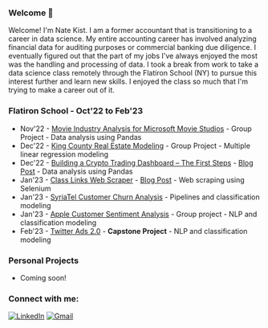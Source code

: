 ### Welcome 👋

Welcome! I'm Nate Kist.  I am a former accountant that is transitioning to a career in data science.  My entire accounting career has involved analyzing financial data for auditing purposes or commercial banking due diligence.  I eventually figured out that the part of my jobs I've always enjoyed the most was the handling and processing of data.  I took a break from work to take a data science class remotely through the Flatiron School (NY) to pursue this interest further and learn new skills.  I enjoyed the class so much that I'm trying to make a career out of it.   

### Flatiron School - Oct'22 to Feb'23
* Nov'22 - [Movie Industry Analysis for Microsoft Movie Studios](https://github.com/nate102938/Microsoft-Movie-Analysis) - Group Project - Data analysis using Pandas
* Dec'22 - [King County Real Estate Modeling](https://github.com/nate102938/king_county_home_prices_linear_regression) - Group Project - Multiple linear regression modeling
* Dec'22 - [Building a Crypto Trading Dashboard – The First Steps](https://github.com/nate102938/crypto_dashboard) - [Blog Post](https://nate23424533.wordpress.com/2022/12/05/building-a-crypto-trading-dashboard-the-first-steps/) - Data analysis using Pandas
* Jan'23 - [Class Links Web Scraper](https://github.com/nate102938/class_links_web_scraper) - [Blog Post](https://nate23424533.wordpress.com/2023/01/23/web-scraping-tips/) - Web scraping using Selenium
* Jan'23 - [SyriaTel Customer Churn Analysis](https://github.com/nate102938/SyriaTel_customer_churn) - Pipelines and classification modeling
* Jan'23 - [Apple Customer Sentiment Analysis](https://github.com/nate102938/apple_product_sentiment_classifier) - Group project - NLP and classification modeling
* Feb'23 - [Twitter Ads 2.0](https://github.com/nate102938/twitter_user_classifier) - **Capstone Project** - NLP and classification modeling
    
### Personal Projects

* Coming soon! 


### Connect with me:
[![LinkedIn](https://camo.githubusercontent.com/5e3d78e5310a41c0667e07077cf93596229de398b154b83885dc068874ed5365/68747470733a2f2f696d672e736869656c64732e696f2f62616467652f6c696e6b6564696e2d2532333145373742352e7376673f267374796c653d666f722d7468652d6261646765266c6f676f3d6c696e6b6564696e266c6f676f436f6c6f723d7768697465)](https://www.linkedin.com/in/kistnate/) [![Gmail](https://camo.githubusercontent.com/571384769c09e0c66b45e39b5be70f68f552db3e2b2311bc2064f0d4a9f5983b/68747470733a2f2f696d672e736869656c64732e696f2f62616467652f476d61696c2d4431343833363f7374796c653d666f722d7468652d6261646765266c6f676f3d676d61696c266c6f676f436f6c6f723d7768697465)](mailto:natekist@gmail.com)

